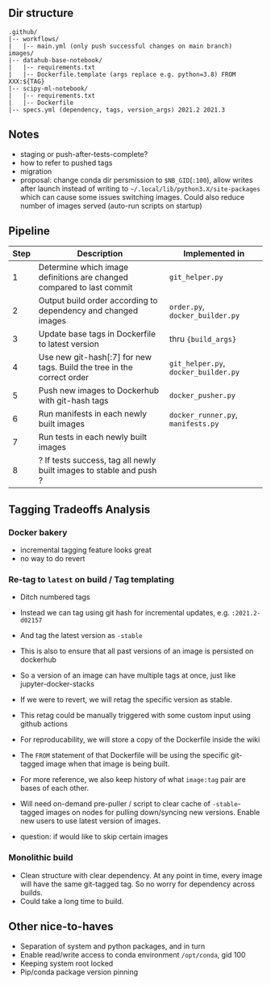 ## Dir structure

```
.github/
|-- workflows/
|   |-- main.yml (only push successful changes on main branch)
images/
|-- datahub-base-notebook/
|   |-- requirements.txt
|   |-- Dockerfile.template (args replace e.g. python=3.8) FROM XXX:${TAG}
|-- scipy-ml-notebook/
|   |-- requirements.txt
|   |-- Dockerfile
|-- specs.yml (dependency, tags, version_args) 2021.2 2021.3
```

## Notes

- staging or push-after-tests-complete?
- how to refer to pushed tags
- migration
- proposal: change conda dir persmission to `$NB_GID`(`:100`), allow writes after launch instead of writing to `~/.local/lib/python3.X/site-packages` which can cause some issues switching images. Could also reduce number of images served (auto-run scripts on startup)

## Pipeline

| Step 	| Description                                                            	| Implemented in                       	|
|------	|------------------------------------------------------------------------	|--------------------------------------	|
| 1    	| Determine which image definitions are changed compared to last commit  	| `git_helper.py`                      	|
| 2    	| Output build order according to dependency and changed images          	| `order.py`, `docker_builder.py`      	|
| 3    	| Update base tags in Dockerfile to latest version                       	| thru `{build_args}`                  	|
| 4    	| Use new git-hash[:7] for new tags. Build the tree in the correct order 	| `git_helper.py`, `docker_builder.py` 	|
| 5    	| Push new images to Dockerhub with git-hash tags                        	| `docker_pusher.py`                   	|
| 6    	| Run manifests in each newly built images                               	| `docker_runner.py`, `manifests.py`   	|
| 7    	| Run tests in each newly built images                                   	|                                      	|
| 8    	| ? If tests success, tag all newly built images to stable and push ?    	|                                      	|

## Tagging Tradeoffs Analysis

### Docker bakery

- incremental tagging feature looks great
- no way to do revert

### Re-tag to `latest` on build / Tag templating

- Ditch numbered tags
- Instead we can tag using git hash for incremental updates, e.g. `:2021.2-d02157`
- And tag the latest version as `-stable`
- This is also to ensure that all past versions of an image is persisted on dockerhub
- So a version of an image can have multiple tags at once, just like jupyter-docker-stacks
- If we were to revert, we will retag the specific version as stable.
- This retag could be manually triggered with some custom input using github actions
- For reproducability, we will store a copy of the Dockerfile inside the wiki
- The `FROM` statement of that Dockerfile will be using the specific git-tagged image when that image is being built.
- For more reference, we also keep history of what `image:tag` pair are bases of each other.
- Will need on-demand pre-puller / script to clear cache of `-stable`-tagged images on nodes for pulling down/syncing new versions. Enable new users to use latest version of images.

- question: if would like to skip certain images

### Monolithic build

- Clean structure with clear dependency. At any point in time, every image will have the same git-tagged tag. So no worry for dependency across builds.
- Could take a long time to build. 

## Other nice-to-haves

- Separation of system and python packages, and in turn
- Enable read/write access to conda environment `/opt/conda`, gid 100
- Keeping system root locked
- Pip/conda package version pinning
